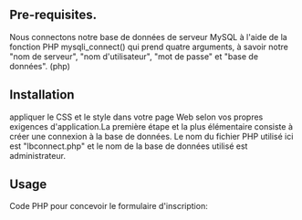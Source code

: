 ## Pre-requisites.  
Nous connectons notre base de données de serveur MySQL à l'aide de la fonction PHP mysqli_connect() qui prend quatre arguments, à savoir notre "nom de serveur", "nom d'utilisateur", "mot de passe" et "base de données".
(php)
## Installation
appliquer le CSS et le style dans votre page Web selon vos propres exigences d'application.La première étape et la plus élémentaire consiste à créer une connexion à la base de données. Le nom du fichier PHP utilisé ici est "lbconnect.php" et le nom de la base de données utilisé est administrateur.
<?php 
   
    $servername = "localhost";  

    $username = "root";  

    $password = ""; 

   
    $database = "administrateur"; 

   
     // Create a connection  

     $conn = mysqli_connect($servername,  

         $username, $password, $database); 

   
    if($conn) { 

        echo "success";  

    }  

    else { 

        die("Error". mysqli_connect_error());  

    }  
?>

## Usage

Code PHP pour concevoir le formulaire d'inscription:  

<?php 
   
    $servername = "localhost";  

    $username = "root";  

    $password = ""; 

   
    $database = "utilisateurs"; 

   

     $conn = mysqli_connect($servername,  

         $username, $password, $database); 

   
    if($conn) { 

        echo "success";  

    }  

    else { 

        die("Error". mysqli_connect_error());  

    }  
?>
